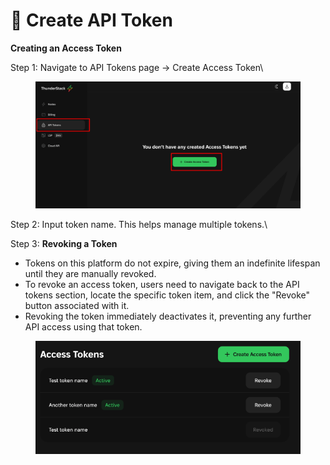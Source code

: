 # 🔰 Create API Token

**Creating an Access Token**

&#x20;Step 1: Navigate to API Tokens page -> Create Access Token\


<figure><img src="../../../../.gitbook/assets/image (10).png" alt=""><figcaption></figcaption></figure>



Step 2: Input token name. This helps manage multiple tokens.\


Step 3: **Revoking a Token**

* Tokens on this platform do not expire, giving them an indefinite lifespan until they are manually revoked.
* To revoke an access token, users need to navigate back to the API tokens section, locate the specific token item, and click the "Revoke" button associated with it.
* Revoking the token immediately deactivates it, preventing any further API access using that token.

<figure><img src="../../../../.gitbook/assets/image (11).png" alt=""><figcaption></figcaption></figure>
